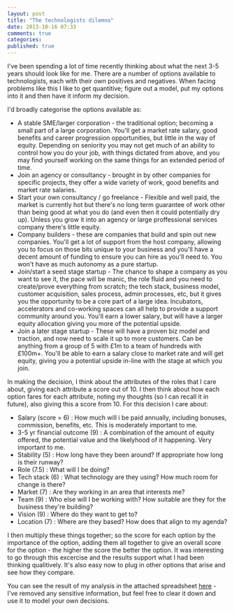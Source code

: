 ```yaml
---
layout: post
title: "The technologists dilemna"
date: 2013-10-16 07:33
comments: true
categories: 
published: true
---
```

I've been spending a lot of time recently thinking about what the next 3-5 years should look like for me. There are a number of options available to technologists, each with their own positives and negatives. When facing problems like this I like to get quantitive; figure out a model, put my options into it and then have it inform my decision.

I'd broadly categorise the options available as:

* A stable SME/larger corporation - the traditional option; becoming a small part of a large corporation. You'll get a market rate salary, good benefits and career progression opportunities, but little in the way of equity. Depending on seniority you may not get much of an ability to control how you do your job, with things dictated from above, and you may find yourself working on the same things for an extended period of time.
* Join an agency or consultancy - brought in by other companies for specific projects, they offer a wide variety of work, good benefits and market rate salaries.
* Start your own consultancy / go freelance - Flexible and well paid, the market is currently hot but there's no long term guarantee of work other than being good at what you do (and even then it could potentially dry up). Unless you grow it into an agency or large proffessional services company there's little equity.
* Company builders - these are companies that build and spin out new companies. You'll get a lot of support from the host company, allowing you to focus on those bits unique to your business and you'll have a decent amount of funding to ensure you can hire as you'll need to. You won't have as much autonomy as a pure startup.
* Join/start a seed stage startup - The chance to shape a company as you want to see it, the pace will be manic, the role fluid and you need to create/prove everything from scratch; the tech stack, business model, customer acquisition, sales process, admin processes, etc, but it gives you the opportunity to be a core part of a large idea. Incubators, accelerators and co-working spaces can all help to provide a support community around you. You'll earn a lower salary, but will have a larger equity allocation giving you more of the potential upside.
* Join a later stage startup - These will have a proven biz model and traction, and now need to scale it up to more customers. Can be anything from a group of 5 with £1m to a team of hundreds with £100m+. You'll be able to earn a salary close to market rate and will get equity, giving you a potential upside in-line with the stage at which you join.


In making the decision, I think about the attributes of the roles that I care about, giving each attribute a score out of 10. I then think about how each option fares for each attribute, noting my thoughts (so I can recall it in future), also giving this a score from 10. For this decision I care about:

* Salary (score = 6) : How much will i be paid annually, including bonuses, commission, benefits, etc. This is moderately important to me.
* 3-5 yr financial outcome (9) : A combination of the amount of equity offered, the potential value and the likelyhood of it happening. Very important to me.
* Stability (5) : How long have they been around? If appropriate how long is their runway?
* Role (7.5) : What will I be doing?
* Tech stack (6) : What technology are they using? How much room for change is there?
* Market (7) : Are they working in an area that interests me?
* Team (9) : Who else will I be working with? How suitable are they for the business they're building?
* Vision (9) : Where do they want to get to?
* Location (7) : Where are they based? How does that align to my agenda?

I then multiply these things together; so the score for each option by the importance of the option, adding them all together to give an overall score for the option - the higher the score the better the option. It was interesting to go through this excercise and the results support what I had been thinking qualitively. It's also easy now to plug in other options that arise and see how they compare.

You can see the result of my analysis in the attached spreadsheet [here](/assets/files/CareerOptions-Shared.xlsx) - I've removed any sensitive information, but feel free to clear it down and use it to model your own decisions.